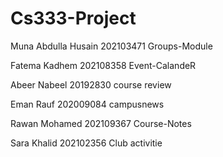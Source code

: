 # Cs333-Project
Muna Abdulla Husain 202103471 Groups-Module

Fatema Kadhem 202108358  Event-CalandeR

Abeer Nabeel 20192830 course review 

Eman Rauf 202009084  campusnews

Rawan Mohamed 202109367  Course-Notes

Sara Khalid 202102356 Club activitie
